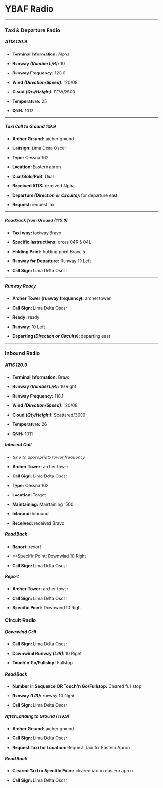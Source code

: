 # YBAF Radio

----

### Taxi & Departure Radio

##### ATIS 120.9

* **Terminal Information:** Alpha

* **Runway *(Number L/R)*:** 10L

* **Runway Frequency:** 123.6

* **Wind *(Direction/Speed)*:** 120/08

* **Cloud *(Qty/Height)*:** FEW/2500

* **Temperature:** 25

* **QNH:** 1012

----

##### Taxi Call to Ground 119.9

* **Archer Ground:** archer ground

* **Callsign:** Lima Delta Oscar

* **Type:** Cessna 162

* **Location:** Eastern apron

* **Dual/Solo/PoB:** Dual

* **Received ATIS:** received Alpha

* **Departure *(Direction or Circuits)*:** for departure east

* **Request:** request taxi

----

##### Readback from Ground (119.9)

* **Taxi way:** taxiway Bravo

* **Specific Instructions:** cross 04R & 04L

* **Holding Point:** holding point Bravo 5

* **Runway for Departure:** Runway 10 Left

* **Call Sign:** Lima Delta Oscar

----

##### Runway Ready

* **Archer Tower (runway frequency):** archer tower

* **Call Sign:** Lima Delta Oscar

* **Ready:** ready

* **Runway:** 10 Left

* **Departing *(Direction or Circuits)*:** departing east

----

### Inbound Radio

##### ATIS 120.9

* **Terminal Information:** Bravo

* **Runway *(Number L/R)*:** 10 Right

* **Runway Frequency:** 118.1

* **Wind *(Direction/Speed)*:** 120/08

* **Cloud *(Qty/Height)*:** Scattered/3000

* **Temperature:** 26

* **QNH:** 1011

##### Inbound Call

* *tune to appropriate tower frequency*

* **Archer Tower:** archer tower

* **Call Sign:** Lima Delta Oscar

* **Type:** Cessna 162

* **Location:** Target

* **Maintaining:** Maintaining 1500

* **Inbound:** inbound

* **Received:** received Bravo

##### Read Back

* **Report:** *report*

* **Specific Point: Downwind 10 Right

* **Call Sign:** Lima Delta Oscar

##### Report

* **Archer Tower:** archer tower

* **Call Sign:** Lima Delta Oscar

* **Specific Point:** Downwind 10 Right

### Circuit Radio

##### Downwind Call

* **Call Sign:** Lima Delta Oscar

* **Downwind Runway *(L/R)*:** 10 Right

* **Touch'n'Go/Fullstop:** Fullstop

##### Read Back

* **Number in Sequence OR Touch'n'Go/Fullstop:** Cleared full stop

* **Runway *(L/R)*:** runway 10 Right

* **Call Sign:** Lima Delta Oscar

##### After Landing to Ground (119.9)

* **Archer Ground:** archer ground

* **Call Sign:** Lima Delta Oscar

* **Request Taxi for Location:** Request Taxi for Eastern Apron

##### Read Back

* **Cleared Taxi to Specific Point:** cleared taxi to eastern apron

* **Call Sign:** Lima Delta Oscar
